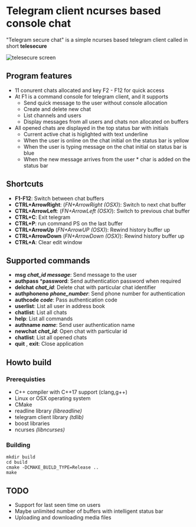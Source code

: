 # Telegram client ncurses based console chat 
"Telegram secure chat" is a simple ncurses based telegram client
called in short **telesecure**

![telesecure screen](https://bryndza.boff.pl/downloads/telesecure.png)

## Program features
* 11 conurent chats allocated and key F2 - F12 for quick access
* At F1 is a command console for telegram client, and it supports
    * Send quick message to the user without console allocation
    * Create and delete new chat
    * List channels and users
    * Display messages from all users and chats non allocated on buffers
* All opened chats are displayed in the top status bar with initials
    * Current active chat is higlighted with text underline
    * When the user is online on the chat initial on the status bar is yellow
    * When the user is typing message on the chat initial on status bar is blue
    * When the new message arrives from the user * char is added on the status bar

## Shortcuts
* **F1-F12**: Switch between chat buffers
* **CTRL+ArrowRight**: (_FN+ArrowRight (OSX)_): Switch to next chat buffer
* **CTRL+ArrowLeft**: (_FN+ArrowLeft (OSX)_): Switch to previous chat buffer
* **CTRL+C**: Exit telegram
* **CTRL+P**: run command PS on the last buffer
* **CTRL+ArrowUp** (_FN+ArrowUP (OSX)_): Rewind history buffer up
* **CTRL+ArrowDown** (_FN+ArrowDown (OSX)_): Rewind history buffer up
* **CTRL+A**: Clear edit window


## Supported commands
* **msg** ***chat_id message***: Send message to the user
* **authpass** ***password**: Send authentication password when required
* **delchat** ***chat_id***: Delete chat with particular chat identifier
* **authphoneno** ***phone_number***: Send phone number for authentication
* **authcode** ***code***: Pass authentication code
* **userlist**: List all user in address book
* **chatlist**: List all chats
* **help**: List all commands
* **authname** ***name***: Send user authentication name
* **newchat** ***chat_id***: Open chat with particular id
* **chatlist**: List all opened chats
* **quit** , **exit**: Close application

## Howto build ##
### Prerequisties ###
* C++ compiler with C++17 support (clang,g++)
* Linux or OSX operating system
* CMake 
* readline library _(libreadline)_
* telegram client library _(tdlib)_
* boost libraries
* ncurses _(libncurses)_
### Building ###
```console
mkdir build 
cd build
cmake -DCMAKE_BUILD_TYPE=Release ..
make
```

## TODO ##
* Support for last seen time on users
* Maybe unlimited number of buffers with intelligent status bar 
* Uploading and downloading media files
